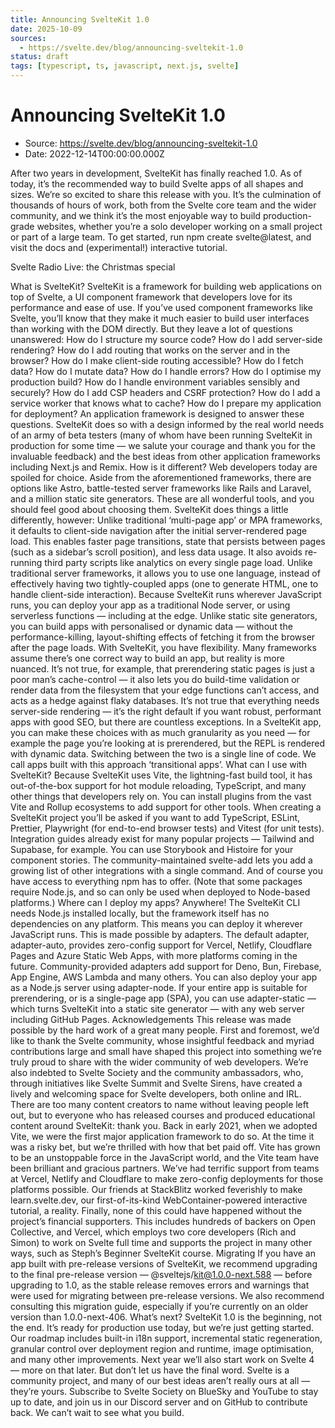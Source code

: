 ```yaml
---
title: Announcing SvelteKit 1.0
date: 2025-10-09
sources:
  - https://svelte.dev/blog/announcing-sveltekit-1.0
status: draft
tags: [typescript, ts, javascript, next.js, svelte]
---
```


# Announcing SvelteKit 1.0

- Source: https://svelte.dev/blog/announcing-sveltekit-1.0
- Date: 2022-12-14T00:00:00.000Z

After two years in development, SvelteKit has finally reached 1.0. As of today, it’s the recommended way to build Svelte apps of all shapes and sizes.
We’re so excited to share this release with you. It’s the culmination of thousands of hours of work, both from the Svelte core team and the wider community, and we think it’s the most enjoyable way to build production-grade websites, whether you’re a solo developer working on a small project or part of a large team.
To get started, run npm create svelte@latest, and visit the docs and (experimental!) interactive tutorial.



Svelte Radio Live: the Christmas special



What is SvelteKit?
SvelteKit is a framework for building web applications on top of Svelte, a UI component framework that developers love for its performance and ease of use.
If you’ve used component frameworks like Svelte, you’ll know that they make it much easier to build user interfaces than working with the DOM directly. But they leave a lot of questions unanswered:
How do I structure my source code?
How do I add server-side rendering?
How do I add routing that works on the server and in the browser?
How do I make client-side routing accessible?
How do I fetch data?
How do I mutate data?
How do I handle errors?
How do I optimise my production build?
How do I handle environment variables sensibly and securely?
How do I add CSP headers and CSRF protection?
How do I add a service worker that knows what to cache?
How do I prepare my application for deployment?
An application framework is designed to answer these questions. SvelteKit does so with a design informed by the real world needs of an army of beta testers (many of whom have been running SvelteKit in production for some time — we salute your courage and thank you for the invaluable feedback) and the best ideas from other application frameworks including Next.js and Remix.
How is it different?
Web developers today are spoiled for choice. Aside from the aforementioned frameworks, there are options like Astro, battle-tested server frameworks like Rails and Laravel, and a million static site generators. These are all wonderful tools, and you should feel good about choosing them.
SvelteKit does things a little differently, however:
Unlike traditional ‘multi-page app’ or MPA frameworks, it defaults to client-side navigation after the initial server-rendered page load. This enables faster page transitions, state that persists between pages (such as a sidebar’s scroll position), and less data usage. It also avoids re-running third party scripts like analytics on every single page load.
Unlike traditional server frameworks, it allows you to use one language, instead of effectively having two tightly-coupled apps (one to generate HTML, one to handle client-side interaction). Because SvelteKit runs wherever JavaScript runs, you can deploy your app as a traditional Node server, or using serverless functions — including at the edge.
Unlike static site generators, you can build apps with personalised or dynamic data — without the performance-killing, layout-shifting effects of fetching it from the browser after the page loads.
With SvelteKit, you have flexibility. Many frameworks assume there’s one correct way to build an app, but reality is more nuanced. It’s not true, for example, that prerendering static pages is just a poor man’s cache-control — it also lets you do build-time validation or render data from the filesystem that your edge functions can’t access, and acts as a hedge against flaky databases. It’s not true that everything needs server-side rendering — it’s the right default if you want robust, performant apps with good SEO, but there are countless exceptions.
In a SvelteKit app, you can make these choices with as much granularity as you need — for example the page you’re looking at is prerendered, but the REPL is rendered with dynamic data. Switching between the two is a single line of code. We call apps built with this approach ‘transitional apps’.
What can I use with SvelteKit?
Because SvelteKit uses Vite, the lightning-fast build tool, it has out-of-the-box support for hot module reloading, TypeScript, and many other things that developers rely on. You can install plugins from the vast Vite and Rollup ecosystems to add support for other tools.
When creating a SvelteKit project you’ll be asked if you want to add TypeScript, ESLint, Prettier, Playwright (for end-to-end browser tests) and Vitest (for unit tests). Integration guides already exist for many popular projects — Tailwind and Supabase, for example. You can use Storybook and Histoire for your component stories. The community-maintained svelte-add lets you add a growing list of other integrations with a single command.
And of course you have access to everything npm has to offer. (Note that some packages require Node.js, and so can only be used when deployed to Node-based platforms.)
Where can I deploy my apps?
Anywhere! The SvelteKit CLI needs Node.js installed locally, but the framework itself has no dependencies on any platform. This means you can deploy it wherever JavaScript runs.
This is made possible by adapters. The default adapter, adapter-auto, provides zero-config support for Vercel, Netlify, Cloudflare Pages and Azure Static Web Apps, with more platforms coming in the future. Community-provided adapters add support for Deno, Bun, Firebase, App Engine, AWS Lambda and many others.
You can also deploy your app as a Node.js server using adapter-node.
If your entire app is suitable for prerendering, or is a single-page app (SPA), you can use adapter-static — which turns SvelteKit into a static site generator — with any web server including GitHub Pages.
Acknowledgements
This release was made possible by the hard work of a great many people. First and foremost, we’d like to thank the Svelte community, whose insightful feedback and myriad contributions large and small have shaped this project into something we’re truly proud to share with the wider community of web developers.
We’re also indebted to Svelte Society and the community ambassadors, who, through initiatives like Svelte Summit and Svelte Sirens, have created a lively and welcoming space for Svelte developers, both online and IRL.
There are too many content creators to name without leaving people left out, but to everyone who has released courses and produced educational content around SvelteKit: thank you.
Back in early 2021, when we adopted Vite, we were the first major application framework to do so. At the time it was a risky bet, but we’re thrilled with how that bet paid off. Vite has grown to be an unstoppable force in the JavaScript world, and the Vite team have been brilliant and gracious partners.
We’ve had terrific support from teams at Vercel, Netlify and Cloudflare to make zero-config deployments for those platforms possible.
Our friends at StackBlitz worked feverishly to make learn.svelte.dev, our first-of-its-kind WebContainer-powered interactive tutorial, a reality.
Finally, none of this could have happened without the project’s financial supporters. This includes hundreds of backers on Open Collective, and Vercel, which employs two core developers (Rich and Simon) to work on Svelte full time and supports the project in many other ways, such as Steph’s Beginner SvelteKit course.
Migrating
If you have an app built with pre-release versions of SvelteKit, we recommend upgrading to the final pre-release version — @sveltejs/kit@1.0.0-next.588 — before upgrading to 1.0, as the stable release removes errors and warnings that were used for migrating between pre-release versions. We also recommend consulting this migration guide, especially if you’re currently on an older version than 1.0.0-next-406.
What’s next?
SvelteKit 1.0 is the beginning, not the end. It’s ready for production use today, but we’re just getting started. Our roadmap includes built-in i18n support, incremental static regeneration, granular control over deployment region and runtime, image optimisation, and many other improvements. Next year we’ll also start work on Svelte 4 — more on that later.
But don’t let us have the final word. Svelte is a community project, and many of our best ideas aren’t really ours at all — they’re yours. Subscribe to Svelte Society on BlueSky and YouTube to stay up to date, and join us in our Discord server and on GitHub to contribute back.
We can’t wait to see what you build.
